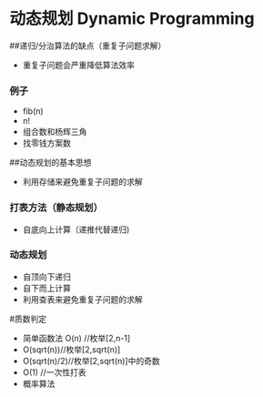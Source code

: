 # 动态规划 Dynamic Programming

##递归/分治算法的缺点（重复子问题求解）
- 重复子问题会严重降低算法效率

### 例子
- fib(n)
- n!
- 组合数和杨辉三角
- 找零钱方案数

##动态规划的基本思想
- 利用存储来避免重复子问题的求解

### 打表方法（静态规划）
- 自底向上计算（递推代替递归)

### 动态规划
- 自顶向下递归
- 自下而上计算
- 利用查表来避免重复子问题的求解


#质数判定
- 简单函数法 O(n) //枚举[2,n-1]
- O(sqrt(n))//枚举[2,sqrt(n)]
- O(sqrt(n)/2)//枚举[2,sqrt(n)]中的奇数
- O(1) //一次性打表
- 概率算法 